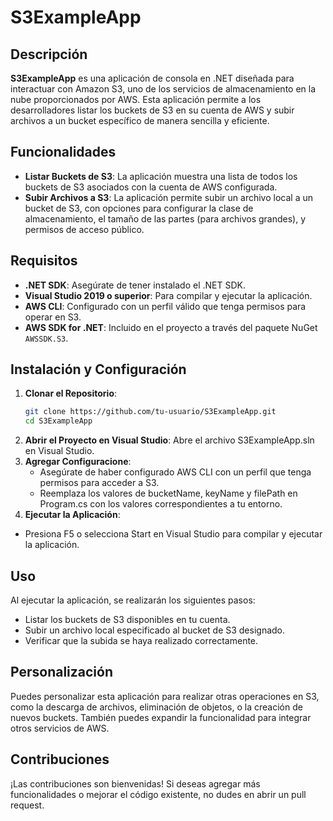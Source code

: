 # S3ExampleApp

## Descripción

**S3ExampleApp** es una aplicación de consola en .NET diseñada para interactuar con Amazon S3, uno de los servicios de almacenamiento en la nube proporcionados por AWS. Esta aplicación permite a los desarrolladores listar los buckets de S3 en su cuenta de AWS y subir archivos a un bucket específico de manera sencilla y eficiente.

## Funcionalidades

- **Listar Buckets de S3**: La aplicación muestra una lista de todos los buckets de S3 asociados con la cuenta de AWS configurada.
- **Subir Archivos a S3**: La aplicación permite subir un archivo local a un bucket de S3, con opciones para configurar la clase de almacenamiento, el tamaño de las partes (para archivos grandes), y permisos de acceso público.

## Requisitos

- **.NET SDK**: Asegúrate de tener instalado el .NET SDK.
- **Visual Studio 2019 o superior**: Para compilar y ejecutar la aplicación.
- **AWS CLI**: Configurado con un perfil válido que tenga permisos para operar en S3.
- **AWS SDK for .NET**: Incluido en el proyecto a través del paquete NuGet `AWSSDK.S3`.

## Instalación y Configuración

1. **Clonar el Repositorio**:
   ```bash
   git clone https://github.com/tu-usuario/S3ExampleApp.git
   cd S3ExampleApp

2. **Abrir el Proyecto en Visual Studio**:
    Abre el archivo S3ExampleApp.sln en Visual Studio.
3. **Agregar Configuracione**:
    - Asegúrate de haber configurado AWS CLI con un perfil  que tenga permisos para acceder a S3.
    - Reemplaza los valores de bucketName, keyName y filePath en Program.cs con los valores correspondientes a tu entorno.
4. **Ejecutar la Aplicación**:

 - Presiona F5 o selecciona Start en Visual Studio para compilar y ejecutar la aplicación.
## Uso
Al ejecutar la aplicación, se realizarán los siguientes pasos:

 - Listar los buckets de S3 disponibles en tu cuenta.
 - Subir un archivo local especificado al bucket de S3 designado.
- Verificar que la subida se haya realizado correctamente.

## Personalización
Puedes personalizar esta aplicación para realizar otras operaciones en S3, como la descarga de archivos, eliminación de objetos, o la creación de nuevos buckets. También puedes expandir la funcionalidad para integrar otros servicios de AWS.

## Contribuciones
¡Las contribuciones son bienvenidas! Si deseas agregar más funcionalidades o mejorar el código existente, no dudes en abrir un pull request.